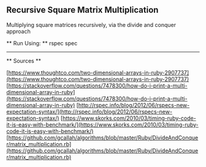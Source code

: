 ## Recursive Square Matrix Multiplication ##


Multiplying square matrices recursively, via the divide and conquer approach


** Run Using: **
rspec spec

----------

** Sources **

[https://www.thoughtco.com/two-dimensional-arrays-in-ruby-2907737](https://www.thoughtco.com/two-dimensional-arrays-in-ruby-2907737)
[https://stackoverflow.com/questions/7478300/how-do-i-print-a-multi-dimensional-array-in-ruby](https://stackoverflow.com/questions/7478300/how-do-i-print-a-multi-dimensional-array-in-ruby)
[http://rspec.info/blog/2012/06/rspecs-new-expectation-syntax/](http://rspec.info/blog/2012/06/rspecs-new-expectation-syntax/)
[https://www.skorks.com/2010/03/timing-ruby-code-it-is-easy-with-benchmark/](https://www.skorks.com/2010/03/timing-ruby-code-it-is-easy-with-benchmark/)
[https://github.com/gcallah/algorithms/blob/master/Ruby/DivideAndConquer/matrix_multiplication.rb](https://github.com/gcallah/algorithms/blob/master/Ruby/DivideAndConquer/matrix_multiplication.rb)